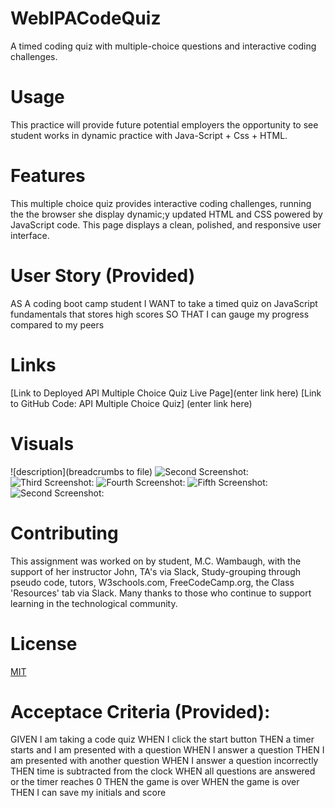 # WebIPACodeQuiz
A timed coding quiz with multiple-choice questions and interactive coding challenges. 

# Usage  
This practice will provide future potential employers the opportunity to see student works in dynamic practice with Java-Script + Css + HTML. 

# Features 
This multiple choice quiz provides interactive coding challenges, running the the browser she display dynamic;y updated HTML and CSS powered by JavaScript code.  This page displays a clean, polished, and responsive user interface.

# User Story (Provided)
AS A coding boot camp student
I WANT to take a timed quiz on JavaScript fundamentals that stores high scores
SO THAT I can gauge my progress compared to my peers

# Links 
[Link to Deployed API Multiple Choice Quiz Live Page](enter link here)
[Link to GitHub Code: API Multiple Choice Quiz] (enter link here)

# Visuals
![description](breadcrumbs to file)
![Second Screenshot: ]()
![Third Screenshot: ]()
![Fourth Screenshot: ]()
![Fifth Screenshot: ]()
![Second Screenshot: ]()


# Contributing 
This assignment was worked on by student, M.C. Wambaugh, with the support of her instructor John, TA's via Slack, Study-grouping through pseudo code, tutors, W3schools.com, FreeCodeCamp.org, the Class 'Resources' tab via Slack. Many thanks to those who continue to support learning in the technological community.

# License 
[MIT](https://choosealicense.com/licenses/mit/) 


# Acceptace Criteria (Provided): 
GIVEN I am taking a code quiz
WHEN I click the start button
THEN a timer starts and I am presented with a question
WHEN I answer a question
THEN I am presented with another question
WHEN I answer a question incorrectly
THEN time is subtracted from the clock
WHEN all questions are answered or the timer reaches 0
THEN the game is over
WHEN the game is over
THEN I can save my initials and score